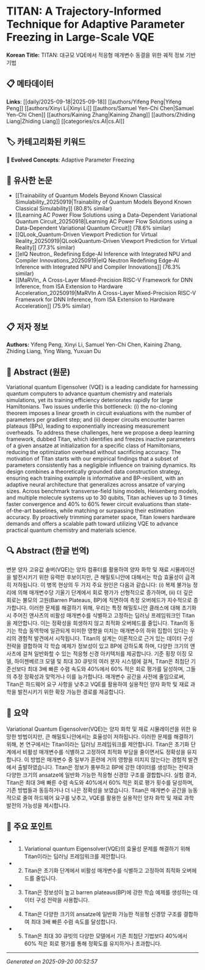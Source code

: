 # TITAN: A Trajectory-Informed Technique for Adaptive Parameter Freezing in Large-Scale VQE

**Korean Title:** TITAN: 대규모 VQE에서 적응형 매개변수 동결을 위한 궤적 정보 기반 기법

## 📋 메타데이터

**Links**: [[daily/2025-09-18|2025-09-18]] [[authors/Yifeng Peng|Yifeng Peng]] [[authors/Xinyi Li|Xinyi Li]] [[authors/Samuel Yen-Chi Chen|Samuel Yen-Chi Chen]] [[authors/Kaining Zhang|Kaining Zhang]] [[authors/Zhiding Liang|Zhiding Liang]] [[categories/cs.AI|cs.AI]]

## 🏷️ 카테고리화된 키워드
**🚀 Evolved Concepts**: Adaptive Parameter Freezing

## 🔗 유사한 논문
- [[Trainability of Quantum Models Beyond Known Classical Simulability_20250919|Trainability of Quantum Models Beyond Known Classical Simulability]] (80.8% similar)
- [[Learning AC Power Flow Solutions using a Data-Dependent Variational Quantum Circuit_20250918|Learning AC Power Flow Solutions using a Data-Dependent Variational Quantum Circuit]] (78.6% similar)
- [[QLook_Quantum-Driven Viewport Prediction for Virtual Reality_20250919|QLookQuantum-Driven Viewport Prediction for Virtual Reality]] (77.3% similar)
- [[eIQ Neutron_ Redefining Edge-AI Inference with Integrated NPU and Compiler Innovations_20250919|eIQ Neutron Redefining Edge-AI Inference with Integrated NPU and Compiler Innovations]] (76.3% similar)
- [[MaRVIn_ A Cross-Layer Mixed-Precision RISC-V Framework for DNN Inference, from ISA Extension to Hardware Acceleration_20250919|MaRVIn A Cross-Layer Mixed-Precision RISC-V Framework for DNN Inference, from ISA Extension to Hardware Acceleration]] (75.9% similar)

## 📋 저자 정보

**Authors:** Yifeng Peng, Xinyi Li, Samuel Yen-Chi Chen, Kaining Zhang, Zhiding Liang, Ying Wang, Yuxuan Du

## 📄 Abstract (원문)

Variational quantum Eigensolver (VQE) is a leading candidate for harnessing
quantum computers to advance quantum chemistry and materials simulations, yet
its training efficiency deteriorates rapidly for large Hamiltonians. Two issues
underlie this bottleneck: (i) the no-cloning theorem imposes a linear growth in
circuit evaluations with the number of parameters per gradient step; and (ii)
deeper circuits encounter barren plateaus (BPs), leading to exponentially
increasing measurement overheads. To address these challenges, here we propose
a deep learning framework, dubbed Titan, which identifies and freezes inactive
parameters of a given ansatze at initialization for a specific class of
Hamiltonians, reducing the optimization overhead without sacrificing accuracy.
The motivation of Titan starts with our empirical findings that a subset of
parameters consistently has a negligible influence on training dynamics. Its
design combines a theoretically grounded data construction strategy, ensuring
each training example is informative and BP-resilient, with an adaptive neural
architecture that generalizes across ansatze of varying sizes. Across benchmark
transverse-field Ising models, Heisenberg models, and multiple molecule systems
up to 30 qubits, Titan achieves up to 3 times faster convergence and 40% to 60%
fewer circuit evaluations than state-of-the-art baselines, while matching or
surpassing their estimation accuracy. By proactively trimming parameter space,
Titan lowers hardware demands and offers a scalable path toward utilizing VQE
to advance practical quantum chemistry and materials science.

## 🔍 Abstract (한글 번역)

변분 양자 고유값 솔버(VQE)는 양자 컴퓨터를 활용하여 양자 화학 및 재료 시뮬레이션을 발전시키기 위한 유력한 후보이지만, 큰 해밀토니안에 대해서는 학습 효율성이 급격히 저하됩니다. 이 병목 현상의 두 가지 주요 원인은 다음과 같습니다: (i) 복제 불가능 정리에 의해 매개변수당 기울기 단계에서 회로 평가가 선형적으로 증가하며, (ii) 더 깊은 회로는 불모의 고원(Barren Plateaus, BP)에 직면하여 측정 오버헤드가 지수적으로 증가합니다. 이러한 문제를 해결하기 위해, 우리는 특정 해밀토니안 클래스에 대해 초기화 시 주어진 앤사츠의 비활성 매개변수를 식별하고 고정하는 딥러닝 프레임워크인 Titan을 제안합니다. 이는 정확성을 희생하지 않고 최적화 오버헤드를 줄입니다. Titan의 동기는 학습 동역학에 일관되게 미미한 영향을 미치는 매개변수의 하위 집합이 있다는 우리의 경험적 발견에서 시작됩니다. Titan의 설계는 이론적으로 근거 있는 데이터 구성 전략을 결합하여 각 학습 예제가 정보성이 있고 BP에 강하도록 하며, 다양한 크기의 앤사츠에 걸쳐 일반화할 수 있는 적응형 신경 아키텍처를 제공합니다. 기준 횡장 이징 모델, 하이젠베르크 모델 및 최대 30 큐빗의 여러 분자 시스템에 걸쳐, Titan은 최첨단 기준선보다 최대 3배 빠른 수렴 속도와 40%에서 60% 적은 회로 평가를 달성하며, 그들의 추정 정확성과 맞먹거나 이를 능가합니다. 매개변수 공간을 사전에 줄임으로써, Titan은 하드웨어 요구 사항을 낮추고 VQE를 활용하여 실용적인 양자 화학 및 재료 과학을 발전시키기 위한 확장 가능한 경로를 제공합니다.

## 📝 요약

Variational Quantum Eigensolver(VQE)는 양자 화학 및 재료 시뮬레이션을 위한 유망한 방법이지만, 큰 해밀토니안에서는 효율성이 저하됩니다. 이러한 문제를 해결하기 위해, 본 연구에서는 Titan이라는 딥러닝 프레임워크를 제안합니다. Titan은 초기화 단계에서 비활성 매개변수를 식별하고 고정하여 최적화 부담을 줄이면서도 정확성을 유지합니다. 이 방법은 매개변수 중 일부가 훈련에 거의 영향을 미치지 않는다는 경험적 발견에서 출발하였습니다. Titan은 정보가 풍부하고 BP에 강한 데이터를 생성하는 전략과 다양한 크기의 ansatze에 일반화 가능한 적응형 신경망 구조를 결합합니다. 실험 결과, Titan은 최대 3배 빠른 수렴 속도와 40%에서 60% 적은 회로 평가 횟수를 달성하며, 기존 방법들과 동등하거나 더 나은 정확성을 보였습니다. Titan은 매개변수 공간을 능동적으로 줄여 하드웨어 요구를 낮추고, VQE를 활용한 실용적인 양자 화학 및 재료 과학 발전의 가능성을 제시합니다.

## 🎯 주요 포인트

- 1. Variational quantum Eigensolver(VQE)의 효율성 문제를 해결하기 위해 Titan이라는 딥러닝 프레임워크를 제안합니다.

- 2. Titan은 초기화 단계에서 비활성 매개변수를 식별하고 고정하여 최적화 오버헤드를 줄입니다.

- 3. Titan은 정보성이 높고 barren plateaus(BP)에 강한 학습 예제를 생성하는 데이터 구성 전략을 사용합니다.

- 4. Titan은 다양한 크기의 ansatze에 일반화 가능한 적응형 신경망 구조를 결합하여 최대 3배 빠른 수렴 속도를 달성합니다.

- 5. Titan은 최대 30 큐빗의 다양한 모델에서 기존 최첨단 기법보다 40%에서 60% 적은 회로 평가를 통해 정확도를 유지하거나 초과합니다.

---

*Generated on 2025-09-20 00:52:57*